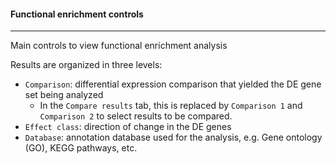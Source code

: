 #### Functional enrichment controls
-----------------------------------

Main controls to view functional enrichment analysis

Results are organized in three levels:
- `Comparison`: differential expression comparison that yielded
  the DE gene set being analyzed
  - In the `Compare results` tab, this is replaced by `Comparison 1` and `Comparison 2`
    to select results to be compared.
- `Effect class`: direction of change in the DE genes
- `Database`: annotation database used for the analysis,
  e.g. Gene ontology (GO), KEGG pathways, etc.
